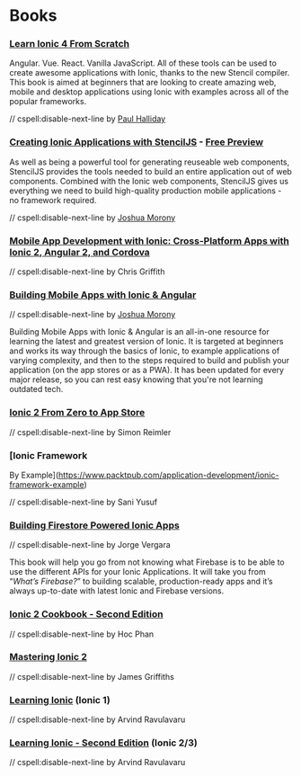 # Books

### [Learn Ionic 4 From Scratch](https://leanpub.com/learnionic4fromscratch)

Angular. Vue. React. Vanilla JavaScript. All of these tools can be used to create awesome applications with Ionic, thanks to the new Stencil compiler. This book is aimed at beginners that are looking to create amazing web, mobile and desktop applications using Ionic with examples across all of the popular frameworks.

// cspell:disable-next-line
by [Paul Halliday](https:://developer.school)

### [Creating Ionic Applications with StencilJS](https://www.joshmorony.com/creating-ionic-applications-with-stencil-js/) - [Free Preview](https://cdn2.hubspot.net/hubfs/3776657/PREVIEW-Creating-Ionic-Apps-with-StencilJS.pdf)

As well as being a powerful tool for generating reuseable web components, StencilJS provides the tools needed to build an entire application out of web components. Combined with the Ionic web components, StencilJS gives us everything we need to build high-quality production mobile applications - no framework required.

// cspell:disable-next-line
by [Joshua Morony](https://www.joshmorony.com/blog)

### [Mobile App Development with Ionic: Cross-Platform Apps with Ionic 2, Angular 2, and Cordova](https://www.amazon.com/Mobile-App-Development-Ionic-Cross-Platform/dp/1491937785/ref=sr_1_2?ie=UTF8&qid=1464183332&sr=8-2&keywords=ionic+2)

// cspell:disable-next-line
by Chris Griffith

### [Building Mobile Apps with Ionic & Angular](https://www.joshmorony.com/building-mobile-apps-with-ionic-2/)

// cspell:disable-next-line
by [Joshua Morony](https://www.joshmorony.com/blog)

Building Mobile Apps with Ionic & Angular is an all-in-one resource for learning the latest and greatest version of Ionic. It is targeted at beginners and works its way through the basics of Ionic, to example applications of varying complexity, and then to the steps required to build and publish your application (on the app stores or as a PWA). It has been updated for every major release, so you can rest easy knowing that you're not learning outdated tech.

### [Ionic 2 From Zero to App Store](https://devdactic.com/zero-to-app)

// cspell:disable-next-line
by Simon Reimler

### [Ionic Framework
By Example](https://www.packtpub.com/application-development/ionic-framework-example)

// cspell:disable-next-line
by Sani Yusuf

### [Building Firestore Powered Ionic Apps](https://javebratt.com/ionic-firebase-book/)

// cspell:disable-next-line
by Jorge Vergara

This book will help you go from not knowing what Firebase is to be able to use the different APIs for your Ionic Applications. It will take you from “_What’s Firebase?_” to building scalable, production-ready apps and it’s always up-to-date with latest Ionic and Firebase versions.

### [Ionic 2 Cookbook - Second Edition](https://www.amazon.com/Ionic-Cookbook-Second-Hoc-Phan-ebook/dp/B01C4D9VWS?ie=UTF8&keywords=ionic%202&qid=1464183332&ref_=sr_1_3&sr=8-3)

// cspell:disable-next-line
by Hoc Phan

### [Mastering Ionic 2](https://www.leanpub.com/masteringionic2)

// cspell:disable-next-line
by James Griffiths

### [Learning Ionic](https://www.packtpub.com/in/application-development/learning-ionic) (Ionic 1)

// cspell:disable-next-line
by Arvind Ravulavaru

### [Learning Ionic - Second Edition](https://www.packtpub.com/in/web-development/learning-ionic-second-edition) (Ionic 2/3)

// cspell:disable-next-line
by Arvind Ravulavaru
